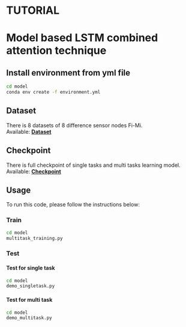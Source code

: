 # TUTORIAL

# Model based LSTM combined attention technique

## Install environment from yml file

```bash
cd model
conda env create -f environment.yml
```

## Dataset

There is 8 datasets of 8 difference sensor nodes Fi-Mi. \
Available: **[Dataset](https://github.com/bmtuan/TimeSeries/tree/main/model/multitask_train)**

## Checkpoint

There is full checkpoint of single tasks and multi tasks learning model.
Available: **[Checkpoint](https://github.com/bmtuan/TimeSeries/tree/main/model/best_checkpoint)**

## Usage

To run this code, please follow the instructions below:

### Train

```bash
cd model
multitask_training.py
```

### Test

#### Test for single task

```bash
cd model
demo_singletask.py
```

#### Test for multi task

```bash
cd model
demo_multitask.py
```
